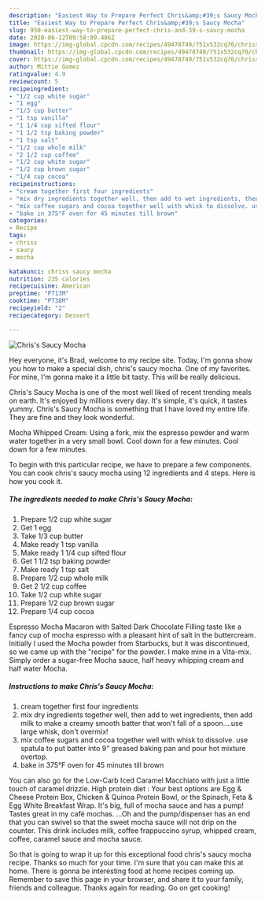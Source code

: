 ```yaml
---
description: "Easiest Way to Prepare Perfect Chris&amp;#39;s Saucy Mocha"
title: "Easiest Way to Prepare Perfect Chris&amp;#39;s Saucy Mocha"
slug: 950-easiest-way-to-prepare-perfect-chris-and-39-s-saucy-mocha
date: 2020-06-12T09:58:09.486Z
image: https://img-global.cpcdn.com/recipes/49478749/751x532cq70/chriss-saucy-mocha-recipe-main-photo.jpg
thumbnail: https://img-global.cpcdn.com/recipes/49478749/751x532cq70/chriss-saucy-mocha-recipe-main-photo.jpg
cover: https://img-global.cpcdn.com/recipes/49478749/751x532cq70/chriss-saucy-mocha-recipe-main-photo.jpg
author: Mittie Gomez
ratingvalue: 4.9
reviewcount: 5
recipeingredient:
- "1/2 cup white sugar"
- "1 egg"
- "1/3 cup butter"
- "1 tsp vanilla"
- "1 1/4 cup sifted flour"
- "1 1/2 tsp baking powder"
- "1 tsp salt"
- "1/2 cup whole milk"
- "2 1/2 cup coffee"
- "1/2 cup white sugar"
- "1/2 cup brown sugar"
- "1/4 cup cocoa"
recipeinstructions:
- "cream together first four ingredients"
- "mix dry ingredients together well, then add to wet ingredients, then add milk to make a creamy smooth batter that won&#39;t fall of a spoon....use large whisk, don&#39;t overmix!"
- "mix coffee sugars and cocoa together well with whisk to dissolve. use spatula to put batter into 9&#34; greased baking pan and pour hot mixture overtop."
- "bake in 375°F oven for 45 minutes till brown"
categories:
- Recipe
tags:
- chriss
- saucy
- mocha

katakunci: chriss saucy mocha 
nutrition: 235 calories
recipecuisine: American
preptime: "PT13M"
cooktime: "PT38M"
recipeyield: "2"
recipecategory: Dessert

---
```



![Chris&#39;s Saucy Mocha](https://img-global.cpcdn.com/recipes/49478749/751x532cq70/chriss-saucy-mocha-recipe-main-photo.jpg)

Hey everyone, it's Brad, welcome to my recipe site. Today, I'm gonna show you how to make a special dish, chris&#39;s saucy mocha. One of my favorites. For mine, I'm gonna make it a little bit tasty. This will be really delicious.

Chris&#39;s Saucy Mocha is one of the most well liked of recent trending meals on earth. It's enjoyed by millions every day. It's simple, it's quick, it tastes yummy. Chris&#39;s Saucy Mocha is something that I have loved my entire life. They are fine and they look wonderful.

Mocha Whipped Cream: Using a fork, mix the espresso powder and warm water together in a very small bowl. Cool down for a few minutes. Cool down for a few minutes.


To begin with this particular recipe, we have to prepare a few components. You can cook chris&#39;s saucy mocha using 12 ingredients and 4 steps. Here is how you cook it.

<!--inarticleads1-->

##### The ingredients needed to make Chris&#39;s Saucy Mocha:

1. Prepare 1/2 cup white sugar
1. Get 1 egg
1. Take 1/3 cup butter
1. Make ready 1 tsp vanilla
1. Make ready 1 1/4 cup sifted flour
1. Get 1 1/2 tsp baking powder
1. Make ready 1 tsp salt
1. Prepare 1/2 cup whole milk
1. Get 2 1/2 cup coffee
1. Take 1/2 cup white sugar
1. Prepare 1/2 cup brown sugar
1. Prepare 1/4 cup cocoa


Espresso Mocha Macaron with Salted Dark Chocolate Filling taste like a fancy cup of mocha espresso with a pleasant hint of salt in the buttercream. Initially I used the Mocha powder from Starbucks, but it was discontinued, so we came up with the &#34;recipe&#34; for the powder. I make mine in a Vita-mix. Simply order a sugar-free Mocha sauce, half heavy whipping cream and half water Mocha. 

<!--inarticleads2-->

##### Instructions to make Chris&#39;s Saucy Mocha:

1. cream together first four ingredients
1. mix dry ingredients together well, then add to wet ingredients, then add milk to make a creamy smooth batter that won&#39;t fall of a spoon....use large whisk, don&#39;t overmix!
1. mix coffee sugars and cocoa together well with whisk to dissolve. use spatula to put batter into 9&#34; greased baking pan and pour hot mixture overtop.
1. bake in 375°F oven for 45 minutes till brown


You can also go for the Low-Carb Iced Caramel Macchiato with just a little touch of caramel drizzle. High protein diet : Your best options are Egg &amp; Cheese Protein Box, Chicken &amp; Quinoa Protein Bowl, or the Spinach, Feta &amp; Egg White Breakfast Wrap. It&#39;s big, full of mocha sauce and has a pump! Tastes great in my café mochas. …Oh and the pump/dispenser has an end that you can swivel so that the sweet mocha sauce will not drip on the counter. This drink includes milk, coffee frappuccino syrup, whipped cream, coffee, caramel sauce and mocha sauce. 

So that is going to wrap it up for this exceptional food chris&#39;s saucy mocha recipe. Thanks so much for your time. I'm sure that you can make this at home. There is gonna be interesting food at home recipes coming up. Remember to save this page in your browser, and share it to your family, friends and colleague. Thanks again for reading. Go on get cooking!
